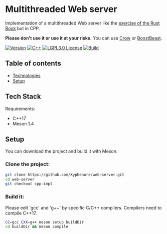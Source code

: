 Multithreaded Web server
========================

Implementation of a multithreaded Web server like the
[exercise of the Rust Book](https://doc.rust-lang.org/book/ch20-00-final-project-a-web-server.html) but in CPP.

**Please don't use it or use it at your risks.**
You can use [Crow](https://github.com/ipkn/crow) or
[BoostBeast](https://www.boost.org/doc/libs/1_66_0/libs/beast/doc/html/beast/introduction.html).

[![Version](https://img.shields.io/badge/Version-v0.1.0-blue.svg)]()
[![C++](https://img.shields.io/badge/Language-C++17-blue.svg)]()
[![LGPL3.0 License](https://img.shields.io/badge/License-LGPL%20v3.0-green.svg)](https://www.gnu.org/licenses/lgpl-3.0.html)
[![Build](https://img.shields.io/badge/Build-Meson%201.4.0%20/%20-graen.svg)](https://mesonbuild.com/index.html)

## Table of contents

* [Technologies](#tech-stack)
* [Setup](#setup)

## Tech Stack

Requirements:

- C++17
- Meson 1.4

## Setup

You can download the project and build it with Meson.

### Clone the project:

```bash
git clone https://github.com/Xyphenore/web-server.git
cd web-server
git checkout cpp-impl
```

### Build it:

Please edit 'gcc' and 'g++' by specific C/C++ compilers.
Compilers need to compile C++17.

```bash
CC=gcc CXX=g++ meson setup buildDir
cd buildDir && meson compile
```
